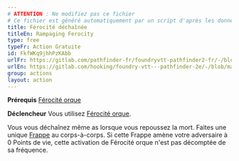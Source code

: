 ```yaml
---
# ATTENTION : Ne modifiez pas ce fichier
# Ce fichier est généré automatiquement par un script d'après les données du module Foundry VTT officiel et de sa traduction
title: Férocité déchaînée
titleEn: Rampaging Ferocity
type: free
typeFr: Action Gratuite
id: FkfWKq9jhhPzKAbb
urlFr: https://gitlab.com/pathfinder-fr/foundryvtt-pathfinder2-fr/-/blob/master/data/actions/FkfWKq9jhhPzKAbb.htm
urlEn: https://gitlab.com/hooking/foundry-vtt---pathfinder-2e/-/blob/master/packs/data/actions.db/rampaging-ferocity.json
group: actions
layout: action
---
```

**Prérequis** [Férocité orque](../feats/férocité-orque.md)

**Déclencheur** Vous utilisez [Férocité orque](../feats/férocité-orque.md).

Vous vous déchaînez même as lorsque vous repoussez la mort. Faites une unique [Frappe](frapper.md) au corps-à-corps. Si cette Frappe amène votre adversaire à 0 Points de vie, cette activation de Férocité orque n'est pas décomptée de sa fréquence.


